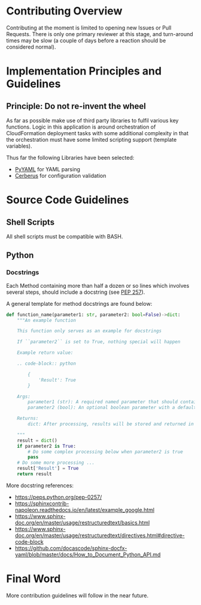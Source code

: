 # Contributing Overview

Contributing at the moment is limited to opening new Issues or Pull Requests. There is only one primary reviewer at this stage, and turn-around times may be slow (a couple of days before a reaction should be considered normal).

# Implementation Principles and Guidelines

## Principle: Do not re-invent the wheel

As far as possible make use of third party libraries to fulfil various key functions. Logic in this application is around orchestration of CloudFormation deployment tasks with some additional complexity in that the orchestration must have some limited scripting support (template variables).

Thus far the following Libraries have been selected:

* [PyYAML](https://pyyaml.org/) for YAML parsing
* [Cerberus](https://docs.python-cerberus.org/en/stable/index.html) for configuration validation

# Source Code Guidelines

## Shell Scripts

All shell scripts must be compatible with BASH.

## Python

### Docstrings

Each Method containing more than half a dozen or so lines which involves several steps, should include a docstring (see [PEP 257](https://peps.python.org/pep-0257/)).

A general template for method docstrings are found below:

```python
def function_name(parameter1: str, parameter2: bool=False)->dict:
    """An example function

    This function only serves as an example for docstrings

    If ``parameter2`` is set to True, nothing special will happen

    Example return value:

    .. code-block:: python

        {
            'Result': True
        }

    Args:
        parameter1 (str): A required named parameter that should contain a string
        parameter2 (bool): An optional boolean parameter with a default value of False

    Returns:
        dict: After processing, results will be stored and returned in a dict

    """
    result = dict()
    if parameter2 is True:
        # Do some complex processing below when parameter2 is true
        pass
    # Do some more processing ...
    result['Result'] = True
    return result
```

More docstring references:

* https://peps.python.org/pep-0257/
* https://sphinxcontrib-napoleon.readthedocs.io/en/latest/example_google.html
* https://www.sphinx-doc.org/en/master/usage/restructuredtext/basics.html
* https://www.sphinx-doc.org/en/master/usage/restructuredtext/directives.html#directive-code-block
* https://github.com/docascode/sphinx-docfx-yaml/blob/master/docs/How_to_Document_Python_API.md

# Final Word

More contribution guidelines will follow in the near future.
